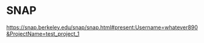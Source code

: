 # SNAP

https://snap.berkeley.edu/snap/snap.html#present:Username=whatever890&ProjectName=test_project_1

